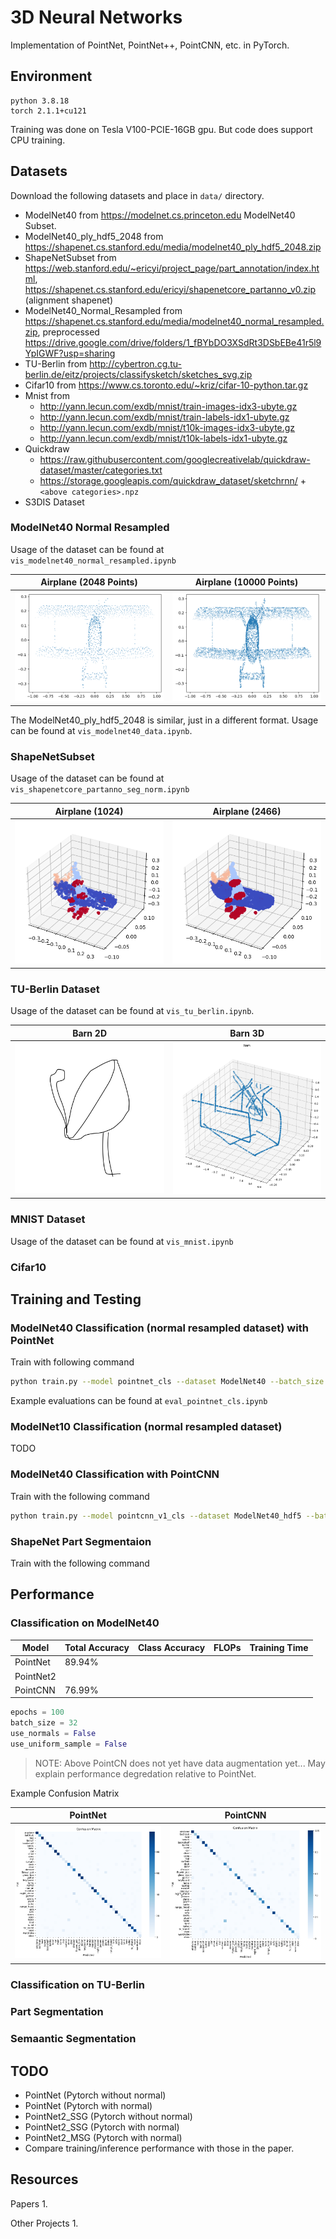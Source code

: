 # 3D Neural Networks

Implementation of PointNet, PointNet++, PointCNN, etc. in PyTorch.

## Environment
```
python 3.8.18
torch 2.1.1+cu121
```

Training was done on Tesla V100-PCIE-16GB gpu. But code does support CPU training.

## Datasets
Download the following datasets and place in `data/` directory.
- ModelNet40 from https://modelnet.cs.princeton.edu ModelNet40 Subset.
- ModelNet40_ply_hdf5_2048 from https://shapenet.cs.stanford.edu/media/modelnet40_ply_hdf5_2048.zip
- ShapeNetSubset from https://web.stanford.edu/~ericyi/project_page/part_annotation/index.html, https://shapenet.cs.stanford.edu/ericyi/shapenetcore_partanno_v0.zip (alignment shapenet)
- ModelNet40_Normal_Resampled from https://shapenet.cs.stanford.edu/media/modelnet40_normal_resampled.zip, preprocessed https://drive.google.com/drive/folders/1_fBYbDO3XSdRt3DSbEBe41r5l9YpIGWF?usp=sharing
- TU-Berlin from http://cybertron.cg.tu-berlin.de/eitz/projects/classifysketch/sketches_svg.zip
- Cifar10 from https://www.cs.toronto.edu/~kriz/cifar-10-python.tar.gz
- Mnist from
  - http://yann.lecun.com/exdb/mnist/train-images-idx3-ubyte.gz
  - http://yann.lecun.com/exdb/mnist/train-labels-idx1-ubyte.gz
  - http://yann.lecun.com/exdb/mnist/t10k-images-idx3-ubyte.gz
  - http://yann.lecun.com/exdb/mnist/t10k-labels-idx1-ubyte.gz
- Quickdraw
  - https://raw.githubusercontent.com/googlecreativelab/quickdraw-dataset/master/categories.txt
  - https://storage.googleapis.com/quickdraw_dataset/sketchrnn/ + `<above categories>.npz`
- S3DIS Dataset

### ModelNet40 Normal Resampled
Usage of the dataset can be found at `vis_modelnet40_normal_resampled.ipynb`

| Airplane (2048 Points)  | Airplane (10000 Points) |
| ----------------------- | ----------------------- |
| ![](images/output2.png) | ![](images/output1.png) |


The ModelNet40_ply_hdf5_2048 is similar, just in a different format. Usage can be found at `vis_modelnet40_data.ipynb`.

### ShapeNetSubset
Usage of the dataset can be found at `vis_shapenetcore_partanno_seg_norm.ipynb`

| Airplane (1024)         | Airplane (2466)         |
| ----------------------- | ----------------------- |
| ![](images/output4.png) | ![](images/output3.png) |

### TU-Berlin Dataset
Usage of the dataset can be found at `vis_tu_berlin.ipynb`.

| Barn 2D                 | Barn 3D                 |
| ----------------------- | ----------------------- |
| ![](images/output6.png) | ![](images/output7.png) |


### MNIST Dataset
Usage of the dataset can be found at `vis_mnist.ipynb`


### Cifar10

## Training and Testing

### ModelNet40 Classification (normal resampled dataset) with PointNet
Train with following command
```bash
python train.py --model pointnet_cls --dataset ModelNet40 --batch_size 32 --epoch 100
```
Example evaluations can be found at `eval_pointnet_cls.ipynb`

### ModelNet10 Classification (normal resampled dataset)
TODO

### ModelNet40 Classification with PointCNN
Train with the following command
```bash
python train.py --model pointcnn_v1_cls --dataset ModelNet40_hdf5 --batch_size 16 --epoch 100
```


### ShapeNet Part Segmentaion
Train with the following command


## Performance


### Classification on ModelNet40
| Model     | Total Accuracy | Class Accuracy | FLOPs | Training Time |
| --------- | -------------- | -------------- | ----- | ------------- |
| PointNet  | 89.94%         |                |       |               |
| PointNet2 |                |                |       |               |
| PointCNN  | 76.99%         |                |       |               |

```python
epochs = 100
batch_size = 32
use_normals = False
use_uniform_sample = False
```

> NOTE: Above PointCN does not yet have data augmentation yet... May explain performance degredation relative to PointNet.

Example Confusion Matrix

| PointNet                | PointCNN                |
| ----------------------- | ----------------------- |
| ![](images/output5.png) | ![](images/output8.png) |

### Classification on TU-Berlin


### Part Segmentation


### Semaantic Segmentation


## TODO
- PointNet (Pytorch without normal)
- PointNet (Pytorch with normal)
- PointNet2_SSG (Pytorch without normal)
- PointNet2_SSG (Pytorch with normal)
- PointNet2_MSG (Pytorch with normal)
- Compare training/inference performance with those in the paper.

## Resources
Papers
1. 


Other Projects
1.


